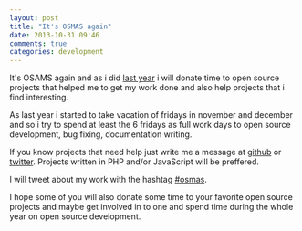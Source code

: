 ```yaml
---
layout: post
title: "It's OSMAS again"
date: 2013-10-31 09:46
comments: true
categories: development
---
```


It's OSAMS again and as i did [last year][1] i will donate time to open source projects that helped me to get my work done and also help projects that i find interesting.

As last year i started to take vacation of fridays in november and december and so i try to spend at least the 6 fridays as full work days to open source development, bug fixing, documentation writing.

If you know projects that need help just write me a message at [github][2] or [twitter][3].
Projects written in PHP and/or JavaScript will be preffered.

I will tweet about my work with the hashtag [#osmas][4].

I hope some of you will also donate some time to your favorite open source projects and maybe get involved in to one and spend time during the whole year on open source development.

  [1]: http://martin.holzhauer.eu/development/2012/11/27/osmas-its-like-christmas-but-for-opensource.html
  [2]: https://github.com/woodworker
  [3]: https://twitter.com/woodworker
  [4]: https://twitter.com/search/realtime?q=%23osmas
